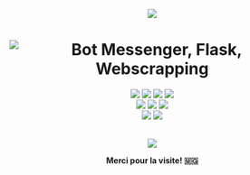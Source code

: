 
<p align='center'><img src="https://capsule-render.vercel.app/api?type=waving&color=gradient&height=200&section=header&text=Tongasoa+ianao+!+🇲🇬&fontSize=26"></p>
<h1 align=center><img src="https://readme-typing-svg.herokuapp.com?font=jetbrains+mono&color=%teal&size=23&center=true&vCenter=true&lines=Odoo%2C+Fastapi%2C+Selenium;Docker%2C+GCP%2C+Linux" alt="Bot Messenger, Flask, Webscrapping"></h1>
<div align="center">
    <img src="https://img.shields.io/badge/-Python-396E9B?style=for-the-badge&logo=python&logoColor=FFFFFF"/> 
     <img src="https://img.shields.io/badge/-DART-42A5F5?&style=for-the-badge&logo=dart&logoColor=FFFFFF"/>
    <img src="https://img.shields.io/badge/-JavaScript-FFCA28?style=for-the-badge&logo=javascript&logoColor=FFFFFF"/>
    <img src="https://img.shields.io/badge/-Php-1E87E3?style=for-the-badge&logo=php&logoColor=FFFFFF"/>
    <br>
        <img src="https://img.shields.io/badge/-Odoo-C162DE?style=for-the-badge&logo=pythddn&logoColor=FFFFFF"/>
        <img src="https://img.shields.io/badge/-Selenium-16C636?style=for-the-badge&logo=selenium&logoColor=FFFFFF"/>
        <img src="https://img.shields.io/badge/-Flask-E6892E?style=for-the-badge&logo=flask&logoColor=FFFFFF"/>
    <br>
    <img src="https://img.shields.io/badge/-Linux-F9F63C?style=for-the-badge&logo=linux&logoColor=FFFFFF"/>
    <img src="https://img.shields.io/badge/-Windows-3CB7F9?style=for-the-badge&logo=windows&logoColor=FFFFFF"/>
</div>
<br>
<div>

</div>    
<p align=center>  
  <strong>
      <img src='https://komarev.com/ghpvc/?username=rivo2302&color=008080'>
  </strong> 
<p>
<p align=center><strong>  Merci pour la visite! 🇲🇬</strong> <p>
